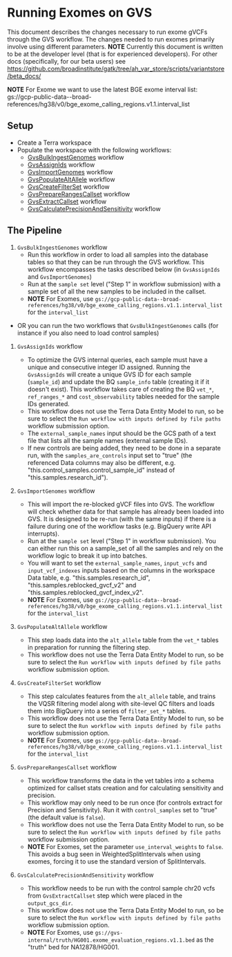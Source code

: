 # Running Exomes on GVS

This document describes the changes necessary to run exome gVCFs through the GVS workflow. The changes needed to run exomes primarily involve using different parameters.
**NOTE** Currently this document is written to be at the developer level (that is for experienced developers). For other docs (specifically, for our beta users) see https://github.com/broadinstitute/gatk/tree/ah_var_store/scripts/variantstore/beta_docs/

**NOTE** For Exome we want to use the latest BGE exome interval list:
gs://gcp-public-data--broad-references/hg38/v0/bge_exome_calling_regions.v1.1.interval_list

## Setup
- Create a Terra workspace
- Populate the workspace with the following workflows:
    - [GvsBulkIngestGenomes](https://dockstore.org/my-workflows/github.com/broadinstitute/gatk/GvsBulkIngestGenomes) workflow
    - [GvsAssignIds](https://dockstore.org/my-workflows/github.com/broadinstitute/gatk/GvsAssignIds) workflow
    - [GvsImportGenomes](https://dockstore.org/my-workflows/github.com/broadinstitute/gatk/GvsImportGenomes) workflow
    - [GvsPopulateAltAllele](https://dockstore.org/my-workflows/github.com/broadinstitute/gatk/GvsPopulateAltAllele) workflow
    - [GvsCreateFilterSet](https://dockstore.org/my-workflows/github.com/broadinstitute/gatk/GvsCreateFilterSet) workflow
    - [GvsPrepareRangesCallset](https://dockstore.org/my-workflows/github.com/broadinstitute/gatk/GvsPrepareRangesCallset) workflow
    - [GvsExtractCallset](https://dockstore.org/my-workflows/github.com/broadinstitute/gatk/GvsExtractCallset) workflow
    - [GvsCalculatePrecisionAndSensitivity](https://dockstore.org/workflows/github.com/broadinstitute/gatk/GvsCalculatePrecisionAndSensitivity) workflow

## The Pipeline
1. `GvsBulkIngestGenomes` workflow
    - Run this workflow in order to load all samples into the database tables so that they can be run through the GVS workflow. This workflow encompasses the tasks described below (in `GvsAssignIds` and `GvsImportGenomes`)
   - Run at the `sample set` level ("Step 1" in workflow submission) with a sample set of all the new samples to be included in the callset.
    - **NOTE** For Exomes, use `gs://gcp-public-data--broad-references/hg38/v0/bge_exome_calling_regions.v1.1.interval_list` for the `interval_list`
- OR you can run the two workflows that `GvsBulkIngestGenomes` calls (for instance if you also need to load control samples) 
1. `GvsAssignIds` workflow
    - To optimize the GVS internal queries, each sample must have a unique and consecutive integer ID assigned. Running the `GvsAssignIds` will create a unique GVS ID for each sample (`sample_id`) and update the BQ `sample_info` table (creating it if it doesn't exist). This workflow takes care of creating the BQ `vet_*`, `ref_ranges_*` and `cost_observability` tables needed for the sample IDs generated.
    - This workflow does not use the Terra Data Entity Model to run, so be sure to select the `Run workflow with inputs defined by file paths` workflow submission option.
    -  The `external_sample_names` input should be the GCS path of a text file that lists all the sample names (external sample IDs).
    - If new controls are being added, they need to be done in a separate run, with the `samples_are_controls` input set to "true" (the referenced Data columns may also be different, e.g. "this.control_samples.control_sample_id" instead of "this.samples.research_id").
2. `GvsImportGenomes` workflow
    - This will import the re-blocked gVCF files into GVS. The workflow will check whether data for that sample has already been loaded into GVS. It is designed to be re-run (with the same inputs) if there is a failure during one of the workflow tasks (e.g. BigQuery write API interrupts).
    - Run at the `sample set` level ("Step 1" in workflow submission).  You can either run this on a sample_set of all the samples and rely on the workflow logic to break it up into batches.
    - You will want to set the `external_sample_names`, `input_vcfs` and `input_vcf_indexes` inputs based on the columns in the workspace Data table, e.g. "this.samples.research_id", "this.samples.reblocked_gvcf_v2" and "this.samples.reblocked_gvcf_index_v2".
   - **NOTE** For Exomes, use `gs://gcp-public-data--broad-references/hg38/v0/bge_exome_calling_regions.v1.1.interval_list` for the `interval_list`

3. `GvsPopulateAltAllele` workflow
    - This step loads data into the `alt_allele` table from the `vet_*` tables in preparation for running the filtering step.
    - This workflow does not use the Terra Data Entity Model to run, so be sure to select the `Run workflow with inputs defined by file paths` workflow submission option.
4. `GvsCreateFilterSet` workflow
    - This step calculates features from the `alt_allele` table, and trains the VQSR filtering model along with site-level QC filters and loads them into BigQuery into a series of `filter_set_*` tables.
    - This workflow does not use the Terra Data Entity Model to run, so be sure to select the `Run workflow with inputs defined by file paths` workflow submission option.
    - **NOTE** For Exomes, use `gs://gcp-public-data--broad-references/hg38/v0/bge_exome_calling_regions.v1.1.interval_list` for the `interval_list`
5. `GvsPrepareRangesCallset` workflow
    - This workflow transforms the data in the vet tables into a schema optimized for callset stats creation and for calculating sensitivity and precision.
    - This workflow may only need to be run once (for controls extract for Precision and Sensitivity). Run it with `control_samples` set to "true" (the default value is `false`).
    - This workflow does not use the Terra Data Entity Model to run, so be sure to select the `Run workflow with inputs defined by file paths` workflow submission option.
    - **NOTE** For Exomes, set the parameter `use_interval_weights` to `false`.  This avoids a bug seen in WeightedSplitIntervals when using exomes, forcing it to use the standard version of SplitIntervals.
6. `GvsCalculatePrecisionAndSensitivity` workflow
    - This workflow needs to be run with the control sample chr20 vcfs from `GvsExtractCallset` step which were placed in the `output_gcs_dir`.
    - This workflow does not use the Terra Data Entity Model to run, so be sure to select the `Run workflow with inputs defined by file paths` workflow submission option.
    - **NOTE** For Exomes, use `gs://gvs-internal/truth/HG001.exome_evaluation_regions.v1.1.bed` as the "truth" bed for NA12878/HG001.


